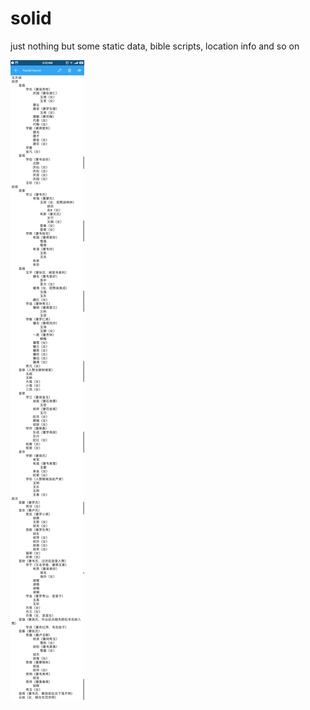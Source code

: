 # solid
just nothing but some static data, bible scripts, location info and so on

![Family Tree](https://raw.githubusercontent.com/acesfullmike/solid/master/fotos/TREE.png)
